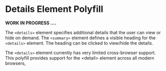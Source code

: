 # Details Element Polyfill

**WORK IN PROGRESS ....**

The ```<details>``` element specifies additional details that the user 
can view or hide on demand. The ```<summary>``` element defines a visible 
heading for the ```<details>``` element. The heading can be clicked to 
view/hide the details.

The ```<details>``` element currently has very limited cross-browser 
support. This polyfill provides support for the &lt;detail&gt; element 
across all modern browsers,




